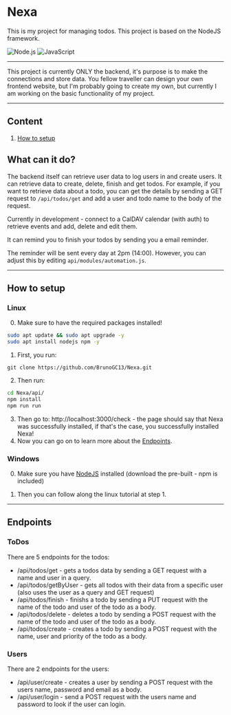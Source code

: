 # Nexa

This is my project for managing todos.
This project is based on the NodeJS framework. 

![Node.js](https://img.shields.io/badge/node.js-43853D?style=for-the-badge&logo=node.js&logoColor=white)
![JavaScript](https://img.shields.io/badge/javascript-F7DF1E?style=for-the-badge&logo=javascript&logoColor=black)

---
This project is currently ONLY the backend, it's purpose is to make the connections and store data.
You fellow traveller can design your own frontend website, but I'm probably going to create my own, but currently I am working on the
basic functionality of my project.

---

## Content

1. [How to setup](#how-to-setup)

## What can it do?

The backend itself can retrieve user data to log users in and create users. 
It can retrieve data to create, delete, finish and get todos.
For example, if you want to retrieve data about a todo, you can get the details by sending a GET request to `/api/todos/get` and add a user and todo name to the body of the request.

Currently in development - connect to a CalDAV calendar (with auth) to retrieve events and add, delete and edit them. 

It can remind you to finish your todos by sending you a email reminder. 

The reminder will be sent every day at 2pm (14:00). However, you can adjust this by editing `api/modules/automation.js`.


---


## How to setup

### Linux

0. Make sure to have the required packages installed!

```bash
sudo apt update && sudo apt upgrade -y
sudo apt install nodejs npm -y
```

1. First, you run:
```
git clone https://github.com/BrunoGC13/Nexa.git
```
2. Then run:

```bash
cd Nexa/api/
npm install
npm run run
```
3. Then go to: http://localhost:3000/check - the page should say that Nexa was successfully installed, if that's the case, you successfully installed Nexa!
4. Now you can go on to learn more about the [Endpoints](#endpoints).


### Windows

0. Make sure you have [NodeJS](https://nodejs.org/en/download) installed (download the pre-built - npm is included)

1. Then you can follow along the linux tutorial at step 1.

---

## Endpoints

### ToDos

There are 5 endpoints for the todos:

- /api/todos/get - gets a todos data by sending a GET request with a name and user in a query.
- /api/todos/getByUser - gets all todos with their data from a specific user (also uses the user as a query and GET request)
- /api/todos/finish - finishs a todo by sending a PUT request with the name of the todo and user of the todo as a body.
- /api/todos/delete - deletes a todo by sending a POST request with the name of the todo and user of the todo as a body.
- /api/todos/create - creates a todo by sending a POST request with the name, user and priority of the todo as a body.

### Users

There are 2 endpoints for the users:

- /api/user/create - creates a user by sending a POST request with the users name, password and email as a body.
- /api/user/login - send a POST request with the users name and password to look if the user can login.
